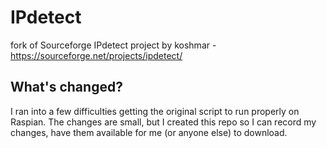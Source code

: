 # IPdetect
fork of Sourceforge IPdetect project by koshmar - https://sourceforge.net/projects/ipdetect/

## What's changed?
I ran into a few difficulties getting the original script to run properly on Raspian. The changes are small, but I created this repo so I can record my changes, have them available for me (or anyone else) to download.

